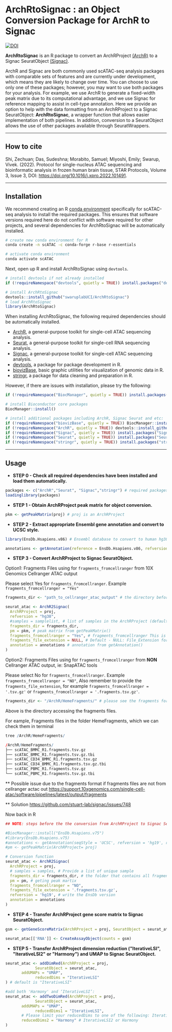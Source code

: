 
# ArchRtoSignac : an Object Conversion Package for ArchR to Signac

[![DOI](https://zenodo.org/badge/473458154.svg)](https://zenodo.org/badge/latestdoi/473458154)

**ArchRtoSignac** is an R package to convert an ArchRProject [(ArchR)](https://www.archrproject.com/index.html) to a Signac SeuratObject [(Signac)](https://satijalab.org/signac/index.html).

ArchR and Signac are both commonly used scATAC-seq analysis packages with comparable sets of features and are currently under development, which means they are likely to change over time. You can choose to use only one of these packages; however, you may want to use both packages for your analysis. For example, we use ArchR to generate a fixed-width peak matrix due to its computational advantage, and we use Signac for reference mapping to assist in cell-type annotation. Here we provide an option to help with the data formatting from an ArchRProject to a Signac SeuratObject: **ArchRtoSignac**, a wrapper function that allows easier implementation of both pipelines. In addition, conversion to a SeuratObject allows the use of other packages available through SeuratWrappers.

---
## How to cite

Shi, Zechuan; Das, Sudeshna; Morabito, Samuel; Miyoshi, Emily; Swarup, Vivek. (2022). Protocol for single-nucleus ATAC sequencing and bioinformatic analysis in frozen human brain tissue, STAR Protocols, Volume 3, Issue 3, DOI: https://doi.org/10.1016/j.xpro.2022.101491.

---

## Installation

We recommend creating an R [conda environment](https://docs.conda.io/en/latest) specifically for scATAC-seq analysis to install the required packages. This ensures that software versions required here do not conflict with software required for other projects, and several dependencies for ArchRtoSignac will be automatically installed.

```bash
# create new conda environment for R
conda create -n scATAC -c conda-forge r-base r-essentials

# activate conda environment
conda activate scATAC

```

Next, open up R and install ArchRtoSignac using `devtools`.

```r
# install devtools if not already installed
if (!requireNamespace("devtools", quietly = TRUE)) install.packages("devtools")

# install ArchRtoSignac
devtools::install_github("swaruplabUCI/ArchRtoSignac")
# load ArchRtoSignac
library(ArchRtoSignac)

```

When installing ArchRtoSignac, the following required dependencies should be automatically installed.

* [ArchR](https://www.archrproject.com/index.html), a general-purpose toolkit for single-cell ATAC sequencing analysis.
* [Seurat](https://satijalab.org/seurat/index.html), a general-purpose toolkit for single-cell RNA sequencing analysis.
* [Signac](https://satijalab.org/signac/index.html), a general-purpose toolkit for single-cell ATAC sequencing analysis.
* [devtools](https://devtools.r-lib.org/), a package for package development in R.
* [biovizBase](https://www.bioconductor.org/packages/release/bioc/html/biovizBase.html), basic graphic utilities for visualization of genomic data in R.
* [stringr](https://cran.r-project.org/web/packages/stringr/readme/README.html), a package for data cleaning and preparation in R.

However, if there are issues with installation, please try the following:

```r
if (!requireNamespace("BiocManager", quietly = TRUE)) install.packages("BiocManager")

# install Bioconductor core packages
BiocManager::install()

# install additional packages including ArchR, Signac Seurat and etc:
if (!requireNamespace("biovizBase", quietly = TRUE)) BiocManager::install("biovizBase")
if (!requireNamespace("ArchR", quietly = TRUE)) devtools::install_github("GreenleafLab/ArchR", ref="master", repos = BiocManager::repositories())
if (!requireNamespace("Signac", quietly = TRUE)) install.packages("Signac")
if (!requireNamespace("Seurat", quietly = TRUE)) install.packages("Seurat")
if (!requireNamespace("stringr", quietly = TRUE)) install.packages("stringr")

```

---

## Usage

* **STEP 0 - Check all required dependencies have been installed and load them automatically.**

```r
packages <- c("ArchR","Seurat", "Signac","stringr") # required packages
loadinglibrary(packages)

```

* **STEP 1 - Obtain ArchRProject peak matrix for object conversion.**

```r
pkm <- getPeakMatrix(proj) # proj is an ArchRProject

```

* **STEP 2 - Extract appropriate Ensembl gene annotation and convert to UCSC style.**

```r
library(EnsDb.Hsapiens.v86) # Ensembl database to convert to human hg38. Install what is appropriate for your analysis

annotations <- getAnnotation(reference = EnsDb.Hsapiens.v86, refversion = "hg38") # "UCSC" is the default style to change to but can be changed with argument seqStyle

```

* **STEP 3 - Convert ArchRProject to Signac SeuratObject.**

Option1: Fragments Files using for `fragments_fromcellranger` from 10X Genomics Cellranger ATAC output

Please select Yes for `fragments_fromcellranger`. Example `fragments_fromcellranger = "Yes"`

```r
fragments_dir <- "path_to_cellranger_atac_output" # the directory before "/outs/" for all samples

seurat_atac <- ArchR2Signac(
  ArchRProject = proj,
  refversion = "hg38",
  #samples = samplelist, # list of samples in the ArchRProject (default will use ArchRProject@cellColData$Sample but another list can be provided)
  fragments_dir = fragments_dir,
  pm = pkm, # peak matrix from getPeakMatrix()
  fragments_fromcellranger = "Yes", # fragments_fromcellranger This is an Yes or No selection ("NO" | "N" | "No" or "YES" | "Y" | "Yes")
  fragments_file_extension = NULL, # Default - NULL: File_Extension for fragments files (typically they should be '.tsv.gz' or '.fragments.tsv.gz')
  annotation = annotations # annotation from getAnnotation()
)

```
Option2: Fragments Files using for `fragments_fromcellranger` from **NON** Cellranger ATAC output, ie: SnapATAC tools

Please select No for `fragments_fromcellranger`. Example `fragments_fromcellranger = "NO"`, Also remember to provide the `fragments_file_extension`, for example `fragments_fromcellranger = '.tsv.gz'` or `fragments_fromcellranger = '.fragments.tsv.gz'`.

```r
fragments_dir <- "/ArchR/HemeFragments/" # please see the fragments format provided by ArchR examples

```
Above is the directory accessing the fragments files.

For eample, Fragments files in the folder HemeFragments, which we can check them in terminal

```r
tree /ArchR/HemeFragments/

/ArchR/HemeFragments/
├── scATAC_BMMC_R1.fragments.tsv.gz
├── scATAC_BMMC_R1.fragments.tsv.gz.tbi
├── scATAC_CD34_BMMC_R1.fragments.tsv.gz
├── scATAC_CD34_BMMC_R1.fragments.tsv.gz.tbi
├── scATAC_PBMC_R1.fragments.tsv.gz
└── scATAC_PBMC_R1.fragments.tsv.gz.tbi

```
** Possible issue due to the fragments format if fragments files are not from cellranger actac out
https://support.10xgenomics.com/single-cell-atac/software/pipelines/latest/output/fragments

** Solution
https://github.com/stuart-lab/signac/issues/748

Now back in R

```r
## NOTE: steps before the the conversion from ArchRProject to Signac SeuratObject.

#BiocManager::install("EnsDb.Hsapiens.v75")
#library(EnsDb.Hsapiens.v75)
#annotations <- getAnnotation(seqStyle = 'UCSC', refversion = 'hg19', reference = EnsDb.Hsapiens.v75)
#pm <- getPeakMatrix(ArchRProject= proj)

# Conversion function
seurat_atac <- ArchR2Signac(
  ArchRProject = proj,
  # samples = samples, # Provide a list of unique sample
  fragments_dir = fragments_dir, # the folder that contains all fragments samples in '.fragments.tsv.gz' or '.tsv.gz'
  pm = pm, # geting peak martix
  fragments_fromcellranger = "NO",
  fragments_file_extension = '.fragments.tsv.gz',
  refversion = 'hg19', # write the EnsDb version
  annotation = annotations
)

```

* **STEP 4 - Transfer ArchRProject gene score matrix to Signac SeuratObject.**

```r
gsm <- getGeneScoreMatrix(ArchRProject = proj, SeuratObject = seurat_atac)

seurat_atac[['RNA']] <- CreateAssayObject(counts = gsm)

```

* **STEP 5 - Transfer ArchRProject dimension reduction ("IterativeLSI", "IterativeLSI2" or "Harmony") and UMAP to Signac SeuratObject.**

```r
seurat_atac <- addDimRed(ArchRProject = proj,
			 SeuratObject = seurat_atac,
       addUMAPs = "UMAP",
			 reducedDims = "IterativeLSI"
) # default is "IterativeLSI"

#add both 'Harmony' and ‘IterativeLSI’:
seurat_atac <- addTwoDimRed(ArchRProject = proj,
			 SeuratObject = seurat_atac,
       addUMAPs = "UMAP",
			 reducedDims1 = "IterativeLSI",
       # Please limit your reducedDims to one of the following: IterativeLSI, IterativeLSI2 or Harmony
       reducedDims2 = "Harmony" # IterativeLSI2 or Harmony
)

```
